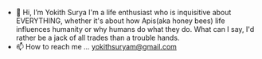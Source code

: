 - 👋 Hi, I’m Yokith Surya
I'm a life enthusiast who is inquisitive about EVERYTHING, whether it's about how Apis(aka honey bees) life influences humanity or why humans do what they do. What can I say, I'd rather be a jack of all trades than a trouble hands.
- 📫 How to reach me ... yokithsuryam@gmail.com

<!---
yoyoyokith2424/yoyoyokith2424 is a ✨ special ✨ repository because its `README.md` (this file) appears on your GitHub profile.
You can click the Preview link to take a look at your changes.
--->
